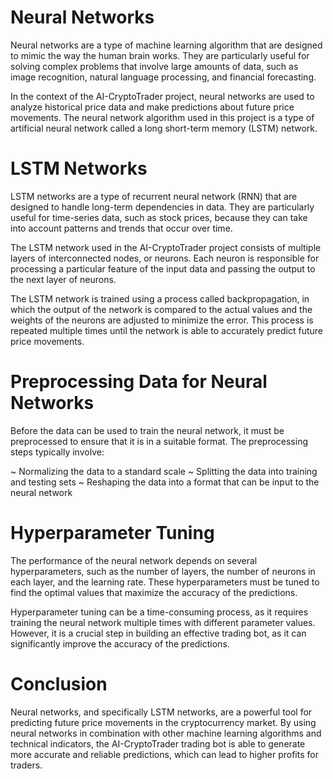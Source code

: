 # Neural Networks
Neural networks are a type of machine learning algorithm that are designed to mimic the way the human brain works. They are particularly useful for solving complex problems that involve large amounts of data, such as image recognition, natural language processing, and financial forecasting.

In the context of the AI-CryptoTrader project, neural networks are used to analyze historical price data and make predictions about future price movements. The neural network algorithm used in this project is a type of artificial neural network called a long short-term memory (LSTM) network.

# LSTM Networks
LSTM networks are a type of recurrent neural network (RNN) that are designed to handle long-term dependencies in data. They are particularly useful for time-series data, such as stock prices, because they can take into account patterns and trends that occur over time.

The LSTM network used in the AI-CryptoTrader project consists of multiple layers of interconnected nodes, or neurons. Each neuron is responsible for processing a particular feature of the input data and passing the output to the next layer of neurons.

The LSTM network is trained using a process called backpropagation, in which the output of the network is compared to the actual values and the weights of the neurons are adjusted to minimize the error. This process is repeated multiple times until the network is able to accurately predict future price movements.

# Preprocessing Data for Neural Networks
Before the data can be used to train the neural network, it must be preprocessed to ensure that it is in a suitable format. The preprocessing steps typically involve:

~ Normalizing the data to a standard scale
~ Splitting the data into training and testing sets
~ Reshaping the data into a format that can be input to the neural network
# Hyperparameter Tuning
The performance of the neural network depends on several hyperparameters, such as the number of layers, the number of neurons in each layer, and the learning rate. These hyperparameters must be tuned to find the optimal values that maximize the accuracy of the predictions.

Hyperparameter tuning can be a time-consuming process, as it requires training the neural network multiple times with different parameter values. However, it is a crucial step in building an effective trading bot, as it can significantly improve the accuracy of the predictions.

# Conclusion
Neural networks, and specifically LSTM networks, are a powerful tool for predicting future price movements in the cryptocurrency market. By using neural networks in combination with other machine learning algorithms and technical indicators, the AI-CryptoTrader trading bot is able to generate more accurate and reliable predictions, which can lead to higher profits for traders.
